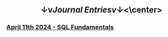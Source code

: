 ## <center>&#8595;v*Journal Entriesv*&#8595;<\center>


### [April 11th 2024 - SQL Fundamentals](/Journal/11April24)
